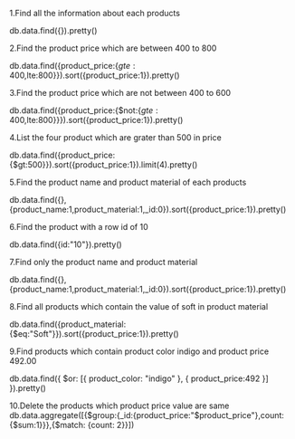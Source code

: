 1.Find all the information about each products

db.data.find({}).pretty()

2.Find the product price which are between 400 to 800

db.data.find({product_price:{$gte:400,$lte:800}}).sort({product_price:1}).pretty()

3.Find the product price which are not between 400 to 600

db.data.find({product_price:{$not:{$gte:400,$lte:800}}}).sort({product_price:1}).pretty()

4.List the four product which are grater than 500 in price 

db.data.find({product_price:{$gt:500}}).sort({product_price:1}).limit(4).pretty()

5.Find the product name and product material of each products

db.data.find({},{product_name:1,product_material:1,_id:0}).sort({product_price:1}).pretty()

6.Find the product with a row id of 10

db.data.find({id:"10"}).pretty()

7.Find only the product name and product material

db.data.find({},{product_name:1,product_material:1,_id:0}).sort({product_price:1}).pretty()

8.Find all products which contain the value of soft in product material 

db.data.find({product_material:{$eq:"Soft"}}).sort({product_price:1}).pretty()

9.Find products which contain product color indigo  and product price 492.00

db.data.find({ $or: [{ product_color: "indigo" }, { product_price:492 }] }).pretty()

10.Delete the products which product price value are same
 db.data.aggregate([{$group:{_id:{product_price:"$product_price"},count:{$sum:1}}},{$match: {count: 2}}])




